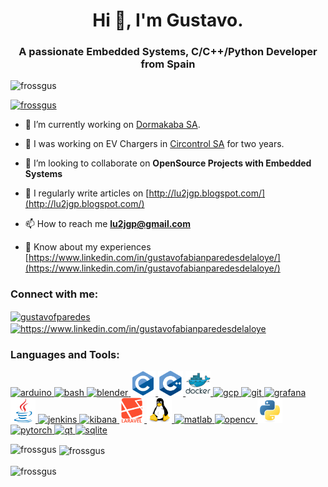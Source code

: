 <h1 align="center">Hi 👋, I'm Gustavo.</h1>
<h3 align="center">A passionate Embedded Systems, C/C++/Python Developer from Spain</h3>

<p align="left"> <img src="https://komarev.com/ghpvc/?username=frossgus&label=Profile%20views&color=0e75b6&style=flat" alt="frossgus" /> </p>

<p align="left"> <a href="https://github.com/ryo-ma/github-profile-trophy"><img src="https://github-profile-trophy.vercel.app/?username=frossgus" alt="frossgus" /></a> </p>

- 🔭 I’m currently working on [Dormakaba SA](https://www.dormakaba.com).
- 🔭 I was working on EV Chargers in [Circontrol SA](https://www.circontrol.com) for two years.

- 👯 I’m looking to collaborate on **OpenSource Projects with Embedded Systems**

- 📝 I regularly write articles on [http://lu2jgp.blogspot.com/](http://lu2jgp.blogspot.com/)

- 📫 How to reach me **lu2jgp@gmail.com**

- 📄 Know about my experiences [https://www.linkedin.com/in/gustavofabianparedesdelaloye/](https://www.linkedin.com/in/gustavofabianparedesdelaloye/)

<h3 align="left">Connect with me:</h3>
<p align="left">
<a href="https://twitter.com/gustavofparedes" target="blank"><img align="center" src="https://cdn.jsdelivr.net/npm/simple-icons@3.0.1/icons/twitter.svg" alt="gustavofparedes" height="30" width="40" /></a>
<a href="https://linkedin.com/in/https://www.linkedin.com/in/gustavofabianparedesdelaloye" target="blank"><img align="center" src="https://cdn.jsdelivr.net/npm/simple-icons@3.0.1/icons/linkedin.svg" alt="https://www.linkedin.com/in/gustavofabianparedesdelaloye" height="30" width="40" /></a>
</p>

<h3 align="left">Languages and Tools:</h3>
<p align="left"> <a href="https://www.arduino.cc/" target="_blank"> <img src="https://cdn.worldvectorlogo.com/logos/arduino-1.svg" alt="arduino" width="40" height="40"/> </a> <a href="https://www.gnu.org/software/bash/" target="_blank"> <img src="https://www.vectorlogo.zone/logos/gnu_bash/gnu_bash-icon.svg" alt="bash" width="40" height="40"/> </a> <a href="https://www.blender.org/" target="_blank"> <img src="https://download.blender.org/branding/community/blender_community_badge_white.svg" alt="blender" width="40" height="40"/> </a> <a href="https://www.cprogramming.com/" target="_blank"> <img src="https://raw.githubusercontent.com/devicons/devicon/master/icons/c/c-original.svg" alt="c" width="40" height="40"/> </a> <a href="https://www.w3schools.com/cpp/" target="_blank"> <img src="https://raw.githubusercontent.com/devicons/devicon/master/icons/cplusplus/cplusplus-original.svg" alt="cplusplus" width="40" height="40"/> </a> <a href="https://www.docker.com/" target="_blank"> <img src="https://raw.githubusercontent.com/devicons/devicon/master/icons/docker/docker-original-wordmark.svg" alt="docker" width="40" height="40"/> </a> <a href="https://cloud.google.com" target="_blank"> <img src="https://www.vectorlogo.zone/logos/google_cloud/google_cloud-icon.svg" alt="gcp" width="40" height="40"/> </a> <a href="https://git-scm.com/" target="_blank"> <img src="https://www.vectorlogo.zone/logos/git-scm/git-scm-icon.svg" alt="git" width="40" height="40"/> </a> <a href="https://grafana.com" target="_blank"> <img src="https://www.vectorlogo.zone/logos/grafana/grafana-icon.svg" alt="grafana" width="40" height="40"/> </a> <a href="https://www.java.com" target="_blank"> <img src="https://raw.githubusercontent.com/devicons/devicon/master/icons/java/java-original.svg" alt="java" width="40" height="40"/> </a> <a href="https://www.jenkins.io" target="_blank"> <img src="https://www.vectorlogo.zone/logos/jenkins/jenkins-icon.svg" alt="jenkins" width="40" height="40"/> </a> <a href="https://www.elastic.co/kibana" target="_blank"> <img src="https://www.vectorlogo.zone/logos/elasticco_kibana/elasticco_kibana-icon.svg" alt="kibana" width="40" height="40"/> </a> <a href="https://laravel.com/" target="_blank"> <img src="https://raw.githubusercontent.com/devicons/devicon/master/icons/laravel/laravel-plain-wordmark.svg" alt="laravel" width="40" height="40"/> </a> <a href="https://www.linux.org/" target="_blank"> <img src="https://raw.githubusercontent.com/devicons/devicon/master/icons/linux/linux-original.svg" alt="linux" width="40" height="40"/> </a> <a href="https://www.mathworks.com/" target="_blank"> <img src="https://raw.githubusercontent.com/simple-icons/simple-icons/master/icons/mathworks.svg" alt="matlab" width="40" height="40"/> </a> <a href="https://opencv.org/" target="_blank"> <img src="https://www.vectorlogo.zone/logos/opencv/opencv-icon.svg" alt="opencv" width="40" height="40"/> </a> <a href="https://www.python.org" target="_blank"> <img src="https://raw.githubusercontent.com/devicons/devicon/master/icons/python/python-original.svg" alt="python" width="40" height="40"/> </a> <a href="https://pytorch.org/" target="_blank"> <img src="https://www.vectorlogo.zone/logos/pytorch/pytorch-icon.svg" alt="pytorch" width="40" height="40"/> </a> <a href="https://www.qt.io/" target="_blank"> <img src="https://upload.wikimedia.org/wikipedia/commons/0/0b/Qt_logo_2016.svg" alt="qt" width="40" height="40"/> </a> <a href="https://www.sqlite.org/" target="_blank"> <img src="https://www.vectorlogo.zone/logos/sqlite/sqlite-icon.svg" alt="sqlite" width="40" height="40"/> </a> </p>

<p><img align="left" src="https://github-readme-stats.vercel.app/api/top-langs?username=frossgus&show_icons=true&locale=en&layout=compact" alt="frossgus" /></p>

<p>&nbsp;<img align="center" src="https://github-readme-stats.vercel.app/api?username=frossgus&show_icons=true&locale=en" alt="frossgus" /></p>

<p><img align="center" src="https://github-readme-streak-stats.herokuapp.com/?user=frossgus&" alt="frossgus" /></p>
